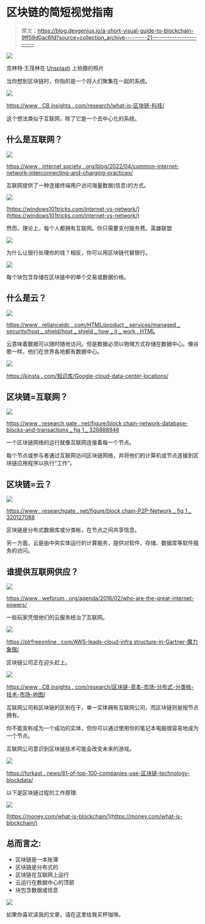 # 区块链的简短视觉指南

> 原文：<https://blog.devgenius.io/a-short-visual-guide-to-blockchain-9ff59d0ac6fd?source=collection_archive---------21----------------------->

![](img/211862f50ac1cfca6af24348255ef480.png)

克林特·王茂林在 [Unsplash](https://unsplash.com?utm_source=medium&utm_medium=referral) 上拍摄的照片

当你想到区块链时，你指的是一个将人们聚集在一起的系统。

![](img/d946fd25fd773e5d1834974abedb82cb.png)

[https://www . CB insights . com/research/what-is-区块链-科技/](https://www.cbinsights.com/research/what-is-blockchain-technology/)

这个想法类似于互联网，除了它是一个去中心化的系统。

## 什么是互联网？

![](img/540ddd57ef0973ab1cd957ce8295747a.png)

[https://www . internet society . org/blog/2022/04/common-internet-network-interconnecting-and-charging-practices/](https://www.internetsociety.org/blog/2022/04/common-internet-network-interconnection-and-charging-practices/)

互联网提供了一种连接终端用户访问海量数据(信息)的方式。

![](img/678f70bf668c61616b4e442d8a2995ba.png)

[https://windows101tricks.com/internet-vs-network/](https://windows101tricks.com/internet-vs-network/)

然而，理论上，每个人都拥有互联网。你只需要支付服务费。英雄联盟

![](img/0c36b94530813690121eee245306dfc9.png)

为什么让银行处理你的钱？相反，你可以用区块链代替银行。

![](img/9e296d40002d721ed423b0e4f3bd93aa.png)

每个块包含存储在区块链中的单个交易或数据价格。

## **什么是云？**

![](img/8c07e235b6de6e0aa535c6eae36ae94d.png)

[https://www . relianceidc . com/HTML/product _ services/managed _ security/host _ shield/host _ shield _ how _ it _ work . HTML](https://www.relianceidc.com/HTML/product_services/managed_security/host_shield/host_shield_how_it_work.html)

云意味着数据可以随时随地访问。但是数据必须以物理方式存储在数据中心。像谷歌一样，他们在世界各地都有数据中心。

![](img/374e9ebf34e93c32a42ecbcd5d6a0f31.png)

[https://kinsta . com/知识库/Google-cloud-data-center-locations/](https://kinsta.com/knowledgebase/google-cloud-data-center-locations/)

## **区块链=互联网？**

![](img/734a1cd4e030664ea4d679fad42bb7fa.png)

[https://www . research gate . net/figure/block chain-network-database-blocks-and-transactions _ fig 1 _ 326888946](https://www.researchgate.net/figure/Blockchain-network-database-blocks-and-transactions_fig1_326888946)

一个区块链网络的运行就像互联网连接着每一个节点。

每个节点或参与者通过互联网访问区块链网络，并将他们的计算机或节点连接到区块链应用程序以执行“工作”。

## **区块链=云？**

![](img/27a6c2b06c88224dc8597c3d0d4a3ad4.png)

[https://www . researchgate . net/figure/block chain-P2P-Network _ fig 1 _ 320127088](https://www.researchgate.net/figure/Blockchain-P2P-Network_fig1_320127088)

区块链是分布式数据库或分类帐，在节点之间共享信息。

另一方面，云是由中央实体运行的计算服务，提供对软件、存储、数据库等软件服务的访问。

## 谁提供互联网供应？

![](img/aa06027344cac542b9603e82be3d499a.png)

[https://www . weforum . org/agenda/2016/02/who-are-the-great-internet-powers/](https://www.weforum.org/agenda/2016/02/who-are-the-great-internet-powers/)

一些玩家凭借他们的云服务统治了互联网。

![](img/ddd19c1eb5d8934eda1df4aee94ad88c.png)

[https://plrfreeonline . com/AWS-leads-cloud-infra structure-in-Gartner-魔力象限/](https://plrfreeonline.com/aws-leads-cloud-infrastructure-in-gartners-magic-quadrant/)

区块链公司正在迎头赶上。

![](img/8ba6fb2952097e655ca1a84ed03bd8a1.png)

[https://www . CB insights . com/research/区块链-资本-市场-分布式-分类帐-技术-市场-地图/](https://www.cbinsights.com/research/blockchain-capital-markets-distributed-ledger-tech-market-map/)

互联网公司和区块链的区别在于，单一实体拥有互联网公司，而区块链则是按节点拥有。

你不能宣称成为一个成功的实体，但你可以通过使用你的笔记本电脑很容易地成为一个节点。

互联网公司意识到区块链技术可能会改变未来的游戏。

![](img/be56aab05dcb235536c29ce5bc214758.png)

[https://forkast . news/81-of-top-100-companies-use-区块链-technology-blockdata/](https://forkast.news/81-of-top-100-companies-use-blockchain-technology-blockdata/)

以下是区块链过程的工作原理:

![](img/1878cbe62f0ddd85107aaadf4f774f75.png)

[https://money.com/what-is-blockchain/](https://money.com/what-is-blockchain/)

## 总而言之:

*   区块链是一本账簿
*   区块链是分布式的
*   区块链在互联网上运行
*   云运行在数据中心的顶部
*   块包含数据或信息

![](img/bb3c5c6c85e39baf3247ffc9ec40957f.png)

如果你喜欢读我的文章，请在这里给我买杯咖啡。
